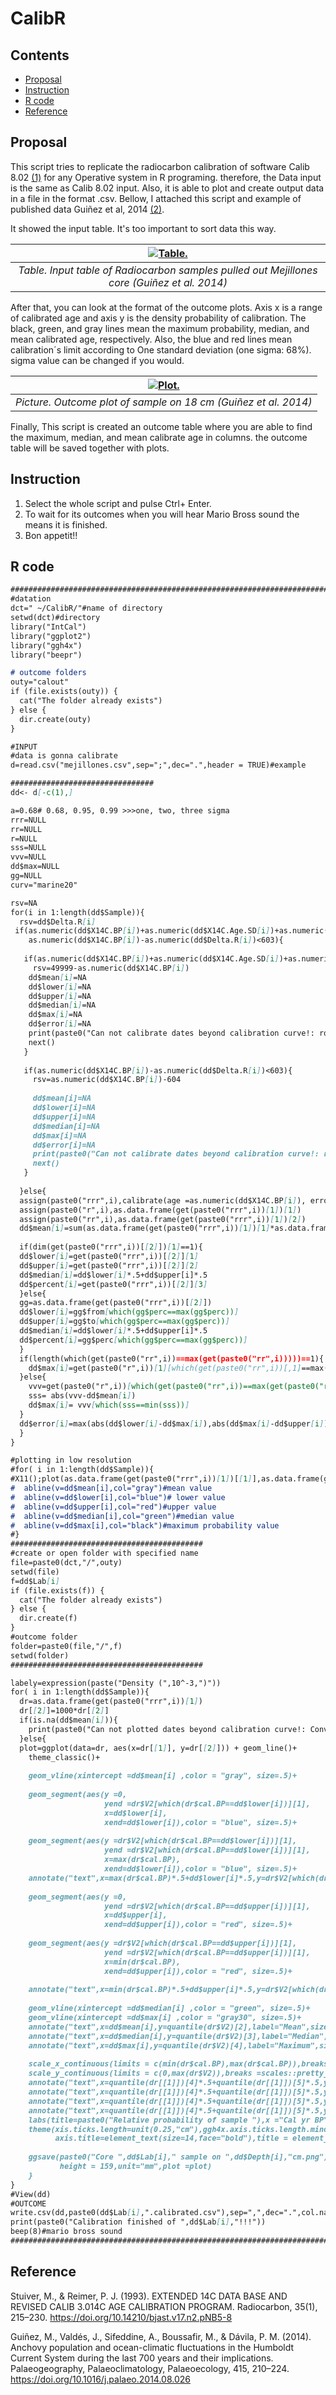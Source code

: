 # CalibR

## Contents
- [Proposal](#proposal)
- [Instruction](#instruction)
- [R code](#r-code)
- [Reference](#reference)

## Proposal 
This script tries to replicate the radiocarbon calibration of software Calib 8.02 [(1)](#reference) for any Operative system in R programing. therefore, the Data input is the same as Calib 8.02 input. Also, it is able to plot and create output data in a file in the format .csv. Bellow, I attached this script and example of published data Guiñez et al, 2014 [(2)](#reference).

It showed the input table. It's too important to sort data this way.

|[![Table.](input.png)](https://github.com/jasb3110/CalibR/blob/b761fbb3f5b69a151fd9a74449f0d9401fd57454/input.png?raw=true)|
|:--:| 
|*Table. Input table of Radiocarbon samples pulled out Mejillones core (Guiñez et al. 2014)*|

After that, you can look at the format of the outcome plots. Axis x is a range of calibrated age and axis y is the density probability of calibration. The black, green, and gray lines mean the maximum probability, median, and mean calibrated age, respectively. Also, the blue and red lines mean calibration´s limit according to One standard deviation (one sigma: 68%). sigma value can be changed if you would.

|[![Plot.](calout/mejillones/Core%20mejillones%20sample%20on%2018cm.png)](https://github.com/jasb3110/CalibR/blob/b761fbb3f5b69a151fd9a74449f0d9401fd57454/calout/mejillones/Core%20mejillones%20sample%20on%2018cm.png?raw=true)|
|:--:| 
|*Picture. Outcome plot of sample on 18 cm (Guiñez et al. 2014)*|

Finally, This script is created an outcome table where you are able to find the maximum, median, and mean calibrate age in columns. the outcome table will be saved together with plots.

## Instruction

1. Select the whole script and pulse Ctrl+ Enter.
2. To wait for its outcomes when you will hear Mario Bross sound the means it is finished. 
3. Bon appetit!!


## R code
```markdown
#########################################################################
#datation
dct=" ~/CalibR/"#name of directory
setwd(dct)#directory
library("IntCal")
library("ggplot2")
library("ggh4x")
library("beepr")

# outcome folders
outy="calout"
if (file.exists(outy)) {
  cat("The folder already exists")
} else {
  dir.create(outy)
}

#INPUT
#data is gonna calibrate
d=read.csv("mejillones.csv",sep=";",dec=".",header = TRUE)#example 

################################
dd<- d[-c(1),]

a=0.68# 0.68, 0.95, 0.99 >>>one, two, three sigma
rrr=NULL
rr=NULL
r=NULL
sss=NULL
vvv=NULL
dd$max=NULL
gg=NULL
curv="marine20"

rsv=NA
for(i in 1:length(dd$Sample)){
  rsv=dd$Delta.R[i]
 if(as.numeric(dd$X14C.BP[i])+as.numeric(dd$X14C.Age.SD[i])+as.numeric(dd$Delta.R[i])+as.numeric(dd$Delta.R.SD[i])>50000|
    as.numeric(dd$X14C.BP[i])-as.numeric(dd$Delta.R[i])<603){
  
   if(as.numeric(dd$X14C.BP[i])+as.numeric(dd$X14C.Age.SD[i])+as.numeric(dd$Delta.R[i])+as.numeric(dd$Delta.R.SD[i])>50000){
     rsv=49999-as.numeric(dd$X14C.BP[i])
    dd$mean[i]=NA
    dd$lower[i]=NA
    dd$upper[i]=NA
    dd$median[i]=NA
    dd$max[i]=NA
    dd$error[i]=NA
    print(paste0("Can not calibrate dates beyond calibration curve!: row ",i))
    next()
   }
    
   if(as.numeric(dd$X14C.BP[i])-as.numeric(dd$Delta.R[i])<603){
     rsv=as.numeric(dd$X14C.BP[i])-604
     
     dd$mean[i]=NA
     dd$lower[i]=NA
     dd$upper[i]=NA
     dd$median[i]=NA
     dd$max[i]=NA
     dd$error[i]=NA
     print(paste0("Can not calibrate dates beyond calibration curve!: row ",i))
     next()
   } 
   
  }else{
  assign(paste0("rrr",i),calibrate(age =as.numeric(dd$X14C.BP[i]), error =as.numeric(dd$X14C.Age.SD[i]),cc =curv,prob =a ,yr.steps =1,threshold = 5e-04,rounded=2,reservoir=c(as.numeric(rsv),as.numeric(dd$Delta.R.SD[i]))))
  assign(paste0("r",i),as.data.frame(get(paste0("rrr",i))[1])[1])
  assign(paste0("rr",i),as.data.frame(get(paste0("rrr",i))[1])[2])
  dd$mean[i]=sum(as.data.frame(get(paste0("rrr",i))[1])[1]*as.data.frame(get(paste0("rrr",i))[1])[2])
  
  if(dim(get(paste0("rrr",i))[[2]])[1]==1){
  dd$lower[i]=get(paste0("rrr",i))[[2]][1]
  dd$upper[i]=get(paste0("rrr",i))[[2]][2]
  dd$median[i]=dd$lower[i]*.5+dd$upper[i]*.5
  dd$percent[i]=get(paste0("rrr",i))[[2]][3]
  }else{
  gg=as.data.frame(get(paste0("rrr",i))[[2]])  
  dd$lower[i]=gg$from[which(gg$perc==max(gg$perc))]
  dd$upper[i]=gg$to[which(gg$perc==max(gg$perc))]
  dd$median[i]=dd$lower[i]*.5+dd$upper[i]*.5
  dd$percent[i]=gg$perc[which(gg$perc==max(gg$perc))]
  }
  if(length(which(get(paste0("rr",i))==max(get(paste0("rr",i)))))==1){
    dd$max[i]=get(paste0("r",i))[1][which(get(paste0("rr",i))[,1]==max(get(paste0("rr",i))[,1])),]
  }else{
    vvv=get(paste0("r",i))[which(get(paste0("rr",i))==max(get(paste0("rr",i)))),]
    sss= abs(vvv-dd$mean[i])
    dd$max[i]= vvv[which(sss==min(sss))]
  }
  dd$error[i]=max(abs(dd$lower[i]-dd$max[i]),abs(dd$max[i]-dd$upper[i]))
  }
}  

#plotting in low resolution 
#for( i in 1:length(dd$Sample)){  
#X11();plot(as.data.frame(get(paste0("rrr",i))[1])[[1]],as.data.frame(get(paste0("rrr",i))[1])[[2]] ,type="l",xlab="Cal BP",ylab="Density",main =dd$Sample[i])
#  abline(v=dd$mean[i],col="gray")#mean value
#  abline(v=dd$lower[i],col="blue")# lower value
#  abline(v=dd$upper[i],col="red")#upper value
#  abline(v=dd$median[i],col="green")#median value
#  abline(v=dd$max[i],col="black")#maximum probability value
#}  
###########################################
#create or open folder with specified name
file=paste0(dct,"/",outy)
setwd(file)
f=dd$Lab[i]
if (file.exists(f)) {
  cat("The folder already exists")
} else {
  dir.create(f)
}
#outcome folder
folder=paste0(file,"/",f)
setwd(folder)
###########################################

labely=expression(paste("Density (",10^-3,")"))
for( i in 1:length(dd$Sample)){
  dr=as.data.frame(get(paste0("rrr",i))[1])
  dr[[2]]=1000*dr[[2]]
  if(is.na(dd$mean[i])){
    print(paste0("Can not plotted dates beyond calibration curve!: Convencial age ",dd$X14C.BP[i],"\u00B1",dd$X14C.Age.SD[i]))
  }else{
  plot=ggplot(data=dr, aes(x=dr[[1]], y=dr[[2]])) + geom_line()+
    theme_classic()+
    
    geom_vline(xintercept =dd$mean[i] ,color = "gray", size=.5)+
    
    geom_segment(aes(y =0,
                     yend =dr$V2[which(dr$cal.BP==dd$lower[i])][1],
                     x=dd$lower[i],
                     xend=dd$lower[i]),color = "blue", size=.5)+
    
    geom_segment(aes(y =dr$V2[which(dr$cal.BP==dd$lower[i])][1],
                     yend =dr$V2[which(dr$cal.BP==dd$lower[i])][1],
                     x=max(dr$cal.BP),
                     xend=dd$lower[i]),color = "blue", size=.5)+
    annotate("text",x=max(dr$cal.BP)*.5+dd$lower[i]*.5,y=dr$V2[which(dr$cal.BP==dd$lower[i])][1]*.95,label="Lower",size = 3,col="blue")+
 
    geom_segment(aes(y =0,
                     yend =dr$V2[which(dr$cal.BP==dd$upper[i])][1],
                     x=dd$upper[i],
                     xend=dd$upper[i]),color = "red", size=.5)+
    
    geom_segment(aes(y =dr$V2[which(dr$cal.BP==dd$upper[i])][1],
                     yend =dr$V2[which(dr$cal.BP==dd$upper[i])][1],
                     x=min(dr$cal.BP),
                     xend=dd$upper[i]),color = "red", size=.5)+
    
    annotate("text",x=min(dr$cal.BP)*.5+dd$upper[i]*.5,y=dr$V2[which(dr$cal.BP==dd$upper[i])][1]*.95,label="Upper",size = 3,col="red")+
    
    geom_vline(xintercept =dd$median[i] ,color = "green", size=.5)+
    geom_vline(xintercept =dd$max[i] ,color = "gray30", size=.5)+
    annotate("text",x=dd$mean[i],y=quantile(dr$V2)[2],label="Mean",size = 3,col="gray40",angle='90')+
    annotate("text",x=dd$median[i],y=quantile(dr$V2)[3],label="Median",size = 3,col="#66CC99",angle='90')+
    annotate("text",x=dd$max[i],y=quantile(dr$V2)[4],label="Maximum",size = 3,col="black",angle='90')+
    
    scale_x_continuous(limits = c(min(dr$cal.BP),max(dr$cal.BP)),breaks =scales::pretty_breaks(n = 5),guide = "axis_minor")+
    scale_y_continuous(limits = c(0,max(dr$V2)),breaks =scales::pretty_breaks(n = 5),guide = "axis_minor")+
    annotate("text",x=quantile(dr[[1]])[4]*.5+quantile(dr[[1]])[5]*.5,y=quantile(dr[[2]])[5]*.99,label=paste0(dd$Lab[i]," sample on ",dd$Depth[i],"cm"), size = 5,col="black")+
    annotate("text",x=quantile(dr[[1]])[4]*.5+quantile(dr[[1]])[5]*.5,y=quantile(dr[[2]])[5]*.94,label=paste0("Cal.age: ",dd$max[i],"\u00B1",dd$error[i]), size = 5,col="black")+
    annotate("text",x=quantile(dr[[1]])[4]*.5+quantile(dr[[1]])[5]*.5,y=quantile(dr[[2]])[5]*.89,label=paste0("\u0394R = ",dd$Delta.R[i],"\u00B1",dd$Delta.R.SD[i]), size = 5,col="black")+
    annotate("text",x=quantile(dr[[1]])[4]*.5+quantile(dr[[1]])[5]*.5,y=quantile(dr[[2]])[5]*.84,label=paste0("Cal. curve: ",curv), size = 5,col="black")+
    labs(title=paste0("Relative probability of sample "),x ="Cal yr BP", y = labely)
    theme(xis.ticks.length=unit(0.25,"cm"),ggh4x.axis.ticks.length.minor = rel(0.5),axis.ticks = element_line(size = 2),ggh4x.axis.ticks.length.minor = rel(0.5),axis.text.x=element_text(size=11,colour = "black",face="bold",angle=45, hjust=1),axis.text.y=element_text(size=11,colour = "black",face="bold",hjust=1),
          axis.title=element_text(size=14,face="bold"),title = element_text(size=16,colour = "black",face="bold"))
  
    ggsave(paste0("Core ",dd$Lab[i]," sample on ",dd$Depth[i],"cm.png"), dpi = 900,   width = 250,
           height = 159,unit="mm",plot =plot)  
    }
}    
#View(dd)
#OUTCOME
write.csv(dd,paste0(dd$Lab[i],".calibrated.csv"),sep=",",dec=".",col.names = TRUE)
print(paste0("Calibration finished of ",dd$Lab[i],"!!!"))
beep(8)#mario bross sound
################################################################################
```
## Reference

Stuiver, M., & Reimer, P. J. (1993). EXTENDED 14C DATA BASE AND REVISED CALIB 3.014C AGE CALIBRATION PROGRAM. Radiocarbon, 35(1), 215–230. https://doi.org/10.14210/bjast.v17.n2.pNB5-8

Guiñez, M., Valdés, J., Sifeddine, A., Boussafir, M., & Dávila, P. M. (2014). Anchovy population and ocean-climatic fluctuations in the Humboldt Current System during the last 700 years and their implications. Palaeogeography, Palaeoclimatology, Palaeoecology, 415, 210–224. https://doi.org/10.1016/j.palaeo.2014.08.026
